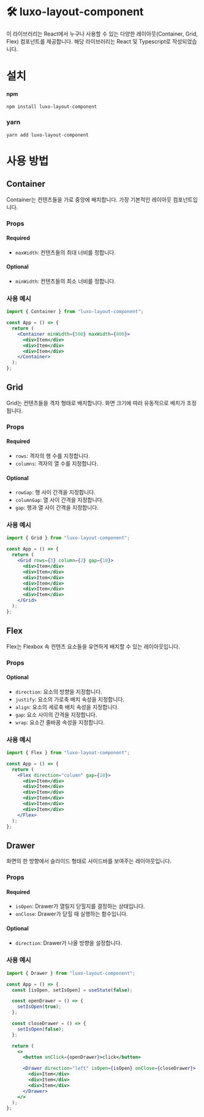 # 🛠️ luxo-layout-component

이 라이브러리는 React에서 누구나 사용할 수 있는 다양한 레이아웃(Container, Grid, Flex) 컴포넌트를 제공합니다.
해당 라이브러리는 React 및 Typescript로 작성되었습니다.

# 설치

#### npm

```
npm install luxo-layout-component
```

### yarn

```
yarn add luxo-layout-component
```

# 사용 방법

## Container

Container는 컨텐츠들을 가로 중앙에 배치합니다. 가장 기본적인 레이아웃 컴포넌트입니다.

### Props

#### Required

- `maxWidth`: 컨텐츠들의 최대 너비를 정합니다.

#### Optional

- `minWidth`: 컨텐츠들의 최소 너비를 정합니다.

### 사용 예시

```jsx
import { Container } from "luxo-layout-component";

const App = () => {
  return (
    <Container minWidth={500} maxWidth={800}>
      <div>Item</div>
      <div>Item</div>
      <div>Item</div>
    </Container>
  );
};
```

## Grid

Grid는 컨텐츠들을 격자 형태로 배치합니다. 화면 크기에 따라 유동적으로 배치가 조정됩니다.

### Props

#### Required

- `rows`: 격자의 행 수를 지정합니다.
- `columns`: 격자의 열 수를 지정합니다.

#### Optional

- `rowGap`: 행 사이 간격을 지정합니다.
- `columnGap`: 열 사이 간격을 지정합니다.
- `gap`: 행과 열 사이 간격을 지정합니다.

### 사용 예시

```jsx
import { Grid } from "luxo-layout-component";

const App = () => {
  return (
    <Grid rows={3} column={2} gap={10}>
      <div>Item</div>
      <div>Item</div>
      <div>Item</div>
      <div>Item</div>
      <div>Item</div>
      <div>Item</div>
    </Grid>
  );
};
```

## Flex

Flex는 Flexbox 속 컨텐츠 요소들을 유연하게 배치할 수 있는 레이아웃입니다.

### Props

#### Optional

- `direction`: 요소의 방향을 지정합니다.
- `justify`: 요소의 가로축 배치 속성을 지정합니다.
- `align`: 요소의 세로축 배치 속성을 지정합니다.
- `gap`: 요소 사이의 간격을 지정합니다.
- `wrap`: 요소간 줄바꿈 속성을 지정합니다.

### 사용 예시

```jsx
import { Flex } from "luxo-layout-component";

const App = () => {
  return (
    <Flex direction="column" gap={10}>
      <div>Item</div>
      <div>Item</div>
      <div>Item</div>
      <div>Item</div>
      <div>Item</div>
      <div>Item</div>
    </Flex>
  );
};
```

## Drawer

화면의 한 방향에서 슬라이드 형태로 사이드바를 보여주는 레이아웃입니다.

### Props

#### Required

- `isOpen`: Drawer가 열릴지 닫힐지를 결정하는 상태입니다.
- `onClose`: Drawer가 닫힐 때 실행하는 함수입니다.

#### Optional

- `direction`: Drawer가 나올 방향을 설정합니다.

### 사용 예시

```jsx
import { Drawer } from "luxo-layout-component";

const App = () => {
  const [isOpen, setIsOpen] = useState(false);

  const openDrawer = () => {
    setIsOpen(true);
  };

  const closeDrawer = () => {
    setIsOpen(false);
  };

  return (
    <>
      <button onClick={openDrawer}>click</button>

      <Drawer direction="left" isOpen={isOpen} onClose={closeDrawer}>
        <div>Item</div>
        <div>Item</div>
        <div>Item</div>
      </Drawer>
    </>
  );
};
```
